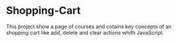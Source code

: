 # Shopping-Cart
This project show a page of courses and cotains key concepts of an shopping cart like add, delete and clear actions whith JavaScript.
